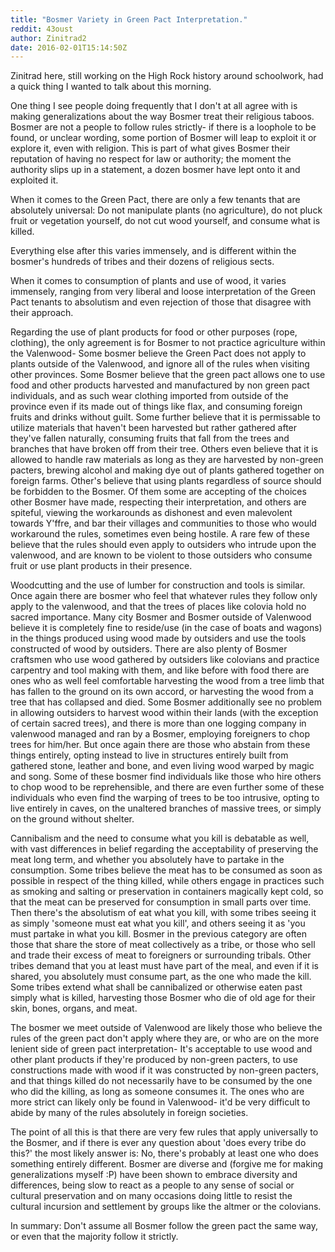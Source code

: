 ```yaml
---
title: "Bosmer Variety in Green Pact Interpretation."
reddit: 43oust
author: Zinitrad2
date: 2016-02-01T15:14:50Z
---
```


Zinitrad here, still working on the High Rock history around schoolwork, had a quick thing I wanted to talk about this morning.

One thing I see people doing frequently that I don't at all agree with is making generalizations about the way Bosmer treat their religious taboos.  Bosmer are not a people to follow rules strictly- if there is a loophole to be found, or unclear wording, some portion of Bosmer will leap to exploit it or explore it, even with religion.  This is part of what gives Bosmer their reputation of having no respect for law or authority; the moment the authority slips up in a statement, a dozen bosmer have lept onto it and exploited it.

When it comes to the Green Pact, there are only a few tenants that are absolutely universal:  Do not manipulate plants (no agriculture), do not pluck fruit or vegetation yourself, do not cut wood yourself, and consume what is killed.

Everything else after this varies immensely, and is different within the bosmer's hundreds of tribes and their dozens of religious sects.

When it comes to consumption of plants and use of wood, it varies immensely, ranging from very liberal and loose interpretation of the Green Pact tenants to absolutism and even rejection of those that disagree with their approach.

Regarding the use of plant products for food or other purposes (rope, clothing), the only agreement is for Bosmer to not practice agriculture within the Valenwood- Some bosmer believe the Green Pact does not apply to plants outside of the Valenwood, and ignore all of the rules when visiting other provinces.  Some Bosmer believe that the green pact allows one to use food and other products harvested and manufactured by non green pact individuals, and as such wear clothing imported from outside of the province even if its made out of things like flax, and consuming foreign fruits and drinks without guilt.  Some further believe that it is permissable to utilize materials that haven't been harvested but rather gathered after they've fallen naturally, consuming fruits that fall from the trees and branches that have broken off from their tree.  Others even believe that it is allowed to handle raw materials as long as they are harvested by non-green pacters, brewing alcohol and making dye out of plants gathered together on foreign farms.  Other's believe that using plants regardless of source should be forbidden to the Bosmer.  Of them some are accepting of the choices other Bosmer have made, respecting their interpretation, and others are spiteful, viewing the workarounds as dishonest and even malevolent towards Y'ffre, and bar their villages and communities to those who would workaround the rules, sometimes even being hostile.  A rare few of these believe that the rules should even apply to outsiders who intrude upon the valenwood, and are known to be violent to those outsiders who consume fruit or use plant products in their presence.

Woodcutting and the use of lumber for construction and tools is similar.  Once again there are bosmer who feel that whatever rules they follow only apply to the valenwood, and that the trees of places like colovia hold no sacred importance.  Many city Bosmer and Bosmer outside of Valenwood believe it is completely fine to reside/use (in the case of boats and wagons) in the things produced using wood made by outsiders and use the tools constructed of wood by outsiders.  There are also plenty of Bosmer craftsmen who use wood gathered by outsiders like colovians and practice carpentry and tool making with them, and like before with food there are ones who as well feel comfortable harvesting the wood from a tree limb that has fallen to the ground on its own accord, or harvesting the wood from a tree that has collapsed and died.  Some Bosmer additionally see no problem in allowing outsiders to harvest wood within their lands (with the exception of certain sacred trees), and there is more than one logging company in valenwood managed and ran by a Bosmer, employing foreigners to chop trees for him/her.  But once again there are those who abstain from these things entirely, opting instead to live in structures entirely built from gathered stone, leather and bone, and even living wood warped by magic and song.  Some of these bosmer find individuals like those who hire others to chop wood to be reprehensible, and there are even further some of these individuals who even find the warping of trees to be too intrusive, opting to live entirely in caves, on the unaltered branches of massive trees, or simply on the ground without shelter.  

Cannibalism and the need to consume what you kill is debatable as well, with vast differences in belief regarding the acceptability of preserving the meat long term, and whether you absolutely have to partake in the consumption.  Some tribes believe the meat has to be consumed as soon as possible in respect of the thing killed, while others engage in practices such as smoking and salting or preservation in containers magically kept cold, so that the meat can be preserved for consumption in small parts over time.  Then there's the absolutism of eat what you kill, with some tribes seeing it as simply 'someone must eat what you kill', and others seeing it as 'you must partake in what you kill.  Bosmer in the previous category are often those that share the store of meat collectively as a tribe, or those who sell and trade their excess of meat to foreigners or surrounding tribals.  Other tribes demand that you at least must have part of the meal, and even if it is shared, you absolutely must consume part, as the one who made the kill.  Some tribes extend what shall be cannibalized or otherwise eaten past simply what is killed, harvesting those Bosmer who die of old age for their skin, bones, organs, and meat.  

The bosmer we meet outside of Valenwood are likely those who believe the rules of the green pact don't apply where they are, or who are on the more lenient side of green pact interpretation- It's acceptable to use wood and other plant products if they're produced by non-green pacters, to use constructions made with wood if it was constructed by non-green pacters, and that things killed do not necessarily have to be consumed by the one who did the killing, as long as someone consumes it.  The ones who are more strict can likely only be found in Valenwood- it'd be very difficult to abide by many of the rules absolutely in foreign societies.

The point of all this is that there are very few rules that apply universally to the Bosmer, and if there is ever any question about 'does every tribe do this?'  the most likely answer is:  No, there's probably at least one who does something entirely different.  Bosmer are diverse and (forgive me for making generalizations myself :P) have been shown to embrace diversity and differences, being slow to react as a people to any sense of social or cultural preservation and on many occasions doing little to resist the cultural incursion and settlement by groups like the altmer or the colovians.


In summary:  Don't assume all Bosmer follow the green pact the same way, or even that the majority follow it strictly.
